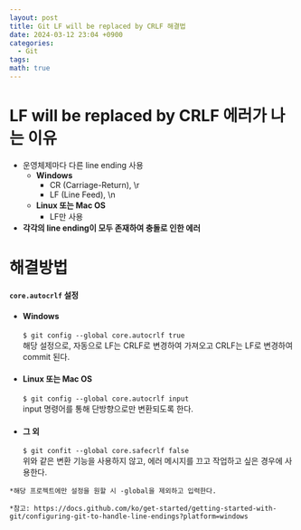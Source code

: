 ```yaml
---
layout: post
title: Git LF will be replaced by CRLF 해결법
date: 2024-03-12 23:04 +0900
categories:
  - Git
tags: 
math: true
---
```

# **LF will be replaced by CRLF 에러가 나는 이유**
 - 운영체제마다 다른 line ending 사용
	 - **Windows**
		 - CR (Carriage-Return), \\r
		 - LF (Line Feed), \\n
	 - **Linux 또는 Mac OS**
		 - LF만 사용
 - **각각의 line ending이 모두 존재하여 충돌로 인한 에러**

# **해결방법**
#### `core.autocrlf` 설정

- #### **Windows**

	`$ git config --global core.autocrlf true` <br/>
	해당 설정으로, 자동으로 LF는 CRLF로 변경하여 가져오고 CRLF는 LF로 변경하여 commit 된다.

- #### **Linux 또는 Mac OS**

	`$ git config --global core.autocrlf input` <br/>
	input 명령어를 통해 단방향으로만 변환되도록 한다.

- #### **그 외**

	`$ git confit --global core.safecrlf false` <br/>
	위와 같은 변환 기능을 사용하지 않고, 에러 메시지를 끄고 작업하고 싶은 경우에 사용한다.


`*해당 프로젝트에만 설정을 원할 시 -global을 제외하고 입력한다.` 


`*참고: https://docs.github.com/ko/get-started/getting-started-with-git/configuring-git-to-handle-line-endings?platform=windows`